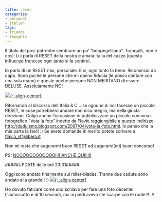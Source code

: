 ```yaml
---
title: reset
categories:
- personal
- italian
tags:
- friends
- thoughts
---
```

Il titolo del post potrebbe sembrare un po' "beppegrilliano". Tranquilli, non
e così! Lui parla di RESET della nostra e amata Italia del cazzo (questa
influenza francese ogni tanto si fa sentire).

Io parlo di un RESET mio, personale. E si, ogni tanto fa bene. Ricomincio da
capo. Sono poche le persone che mi danno fiducia (le posso contare con una
sola mano) e queste poche persone NON MERITANO di essere DELUSE. Assolutamente
NO!

[![]({{site.url}}/assets/images/reset.jpg){: .align-center}]({{site.url}}/assets/images/reset.jpg)


Ritornando al discorso dell'Italia &amp; C... se ognuno di noi facesse un
piccolo RESET, le cose potrebbero andare non dico meglio, ma nella giusta
direzione. Colgo anche l'occasione di pubblicizzare un piccolo concorso
fotografico "Vota la foto" indetto da Flavio raggiungibile a questo indirizzo
<http://duduismo.blogspot.com/2007/04/vota-la-foto.html>. Io penso che la mia
parte la farò! :) Se avete domande in merito potete scrivere a
flavio_vf@libero.it

Non mi resta che augurarmi buon RESET ed augurarvi(mi) buon concorso!

PS: [NOOOOOOOOOOOO!!!! ANCHE QUI!!!!!](http://www.ifgonline.it/pub/165/show.jsp?id=2508&iso=1&is=165)

#####UPDATE delle ore 23:01#####  
  
Oggi sono andato finalmente sui roller-blades. Tranne due cadute sono andato
alla grande!! :)
[![]({{site.url}}/assets/images/io_roller.JPG){: .align-center}]({{site.url}}/assets/images/io_roller.JPG)

Ho dovuto faticare come uno schiavo per fare una foto decente! L'autoscatto e di
10 secondi, ma ai piedi avevo ste scarpe con le ruote!!! :P

